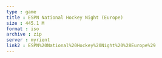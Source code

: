 ```yaml
---
type : game
title : ESPN National Hockey Night (Europe)
size : 445.1 M
format : iso
archive : zip
server : myrient
link2 : ESPN%20National%20Hockey%20Night%20%28Europe%29
---
```

